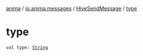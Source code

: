 [anima](../../index.md) / [io.anima.messages](../index.md) / [HiveSendMessage](index.md) / [type](./type.md)

# type

`val type: `[`String`](https://kotlinlang.org/api/latest/jvm/stdlib/kotlin/-string/index.html)